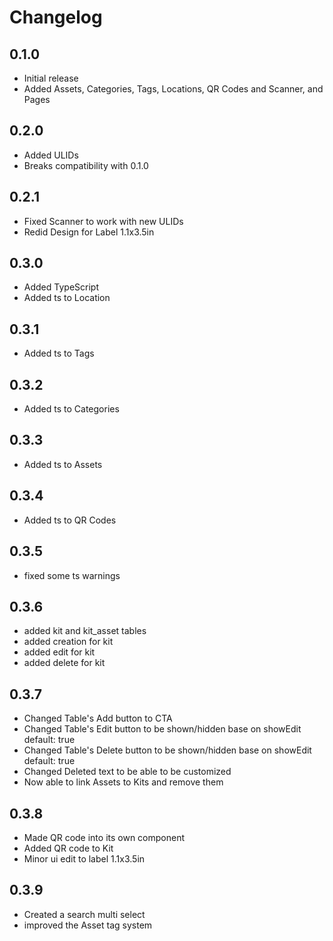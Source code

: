 # Changelog
## 0.1.0
- Initial release
- Added Assets, Categories, Tags, Locations, QR Codes and Scanner, and Pages

## 0.2.0
- Added ULIDs
- Breaks compatibility with 0.1.0

## 0.2.1
- Fixed Scanner to work with new ULIDs
- Redid Design for Label 1.1x3.5in

## 0.3.0
- Added TypeScript
- Added ts to Location

## 0.3.1
- Added ts to Tags

## 0.3.2
- Added ts to Categories

## 0.3.3
- Added ts to Assets

## 0.3.4
- Added ts to QR Codes

## 0.3.5
- fixed some ts warnings

## 0.3.6
- added kit and kit_asset tables
- added creation for kit
- added edit for kit
- added delete for kit

## 0.3.7
- Changed Table's Add button to CTA
- Changed Table's Edit button to be shown/hidden base on showEdit default: true
- Changed Table's Delete button to be shown/hidden base on showEdit default: true
- Changed Deleted text to be able to be customized
- Now able to link Assets to Kits and remove them

## 0.3.8
- Made QR code into its own component
- Added QR code to Kit
- Minor ui edit to label 1.1x3.5in

## 0.3.9
- Created a search multi select
- improved the Asset tag system
